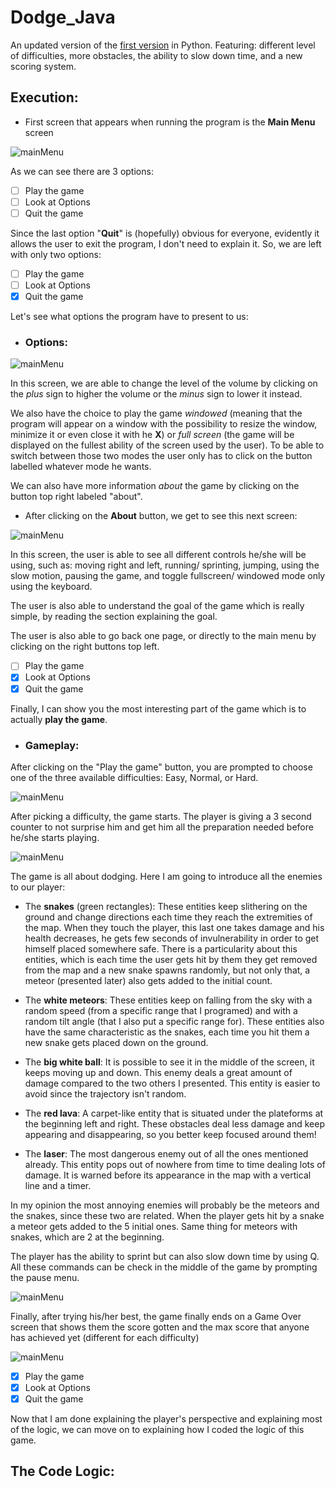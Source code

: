 # Dodge_Java
An updated version of the [first version](https://github.com/DYasser/Dodge_Python) in Python. Featuring: different level of difficulties, more obstacles, the ability to slow down time, and a new scoring system.

## Execution:
* First screen that appears when running the program is the **Main Menu** screen

![mainMenu](https://github.com/DYasser/Dodge_Java/blob/master/images/mainMenu.png)

As we can see there are 3 options:
- [ ] Play the game
- [ ] Look at Options
- [ ] Quit the game

Since the last option "**Quit**" is (hopefully) obvious for everyone, evidently it allows the user to exit the program, I don't need to explain it.
So, we are left with only two options:

- [ ] Play the game
- [ ] Look at Options
- [X] Quit the game

Let's see what options the program have to present to us: 

* ### Options:

![mainMenu](https://github.com/DYasser/Dodge_Java/blob/master/images/optionScreen.png)

In this screen, we are able to change the level of the volume by clicking on the *plus* sign to higher the volume or the *minus* sign to lower it instead.

We also have the choice to play the game *windowed* (meaning that the program will appear on a window with the possibility to resize the window, minimize it or even close it with he **X**) or *full screen* (the game will be displayed on the fullest ability of the screen used by the user). To be able to switch between those two modes the user only has to click on the button labelled whatever mode he wants. 

We can also have more information *about* the game by clicking on the button top right labeled "about".


* After clicking on the **About** button, we get to see this next screen:

![mainMenu](https://github.com/DYasser/Dodge_Java/blob/master/images/help.png)

In this screen, the user is able to see all different controls he/she will be using, such as: moving right and left, running/ sprinting, jumping, using the slow motion, pausing the game, and toggle fullscreen/ windowed mode only using the keyboard.

The user is also able to understand the goal of the game which is really simple, by reading the section explaining the goal.

The user is also able to go back one page, or directly to the main menu by clicking on the right buttons top left.



- [ ] Play the game
- [X] Look at Options
- [X] Quit the game

Finally, I can show you the most interesting part of the game which is to actually **play the game**.
* ### Gameplay:

After clicking on the "Play the game" button, you are prompted to choose one of the three available difficulties: Easy, Normal, or Hard.

![mainMenu](https://github.com/DYasser/Dodge_Java/blob/master/images/difficultyScreen.png)

After picking a difficulty, the game starts. The player is giving a 3 second counter to not surprise him and get him all the preparation needed before he/she starts playing.

![mainMenu](https://github.com/DYasser/Dodge_Java/blob/master/images/gameStart.png)

The game is all about dodging. Here I am going to introduce all the enemies to our player:

* The **snakes** (green rectangles): These entities keep slithering on the ground and change directions each time they reach the extremities of the map. When they touch the player, this last one takes damage and his health decreases, he gets few seconds of invulnerability in order to get himself placed somewhere safe. There is a particularity about this entities, which is each time the user gets hit by them they get removed from the map and a new snake spawns randomly, but not only that, a meteor (presented later) also gets added to the initial count.

* The **white meteors**: These entities keep on falling from the sky with a random speed (from a specific range that I programed) and with a random tilt angle (that I also put a specific range for). These entities also have the same characteristic as the snakes, each time you hit them a new snake gets placed down on the ground.

* The **big white ball**: It is possible to see it in the middle of the screen, it keeps moving up and down. This enemy deals a great amount of damage compared to the two others I presented. This entity is easier to avoid since the trajectory isn't random.

* The **red lava**: A carpet-like entity that is situated under the plateforms at the beginning left and right. These obstacles deal less damage and keep appearing and disappearing, so you better keep focused around them!

* The **laser**: The most dangerous enemy out of all the ones mentioned already. This entity pops out of nowhere from time to time dealing lots of damage. It is warned before its appearance in the map with a vertical line and a timer.


In my opinion the most annoying enemies will probably be the meteors and the snakes, since these two are related. When the player gets hit by a snake a meteor gets added to the 5 initial ones. Same thing for meteors with snakes, which are 2 at the beginning.

The player has the ability to sprint but can also slow down time by using Q. All these commands can be check in the middle of the game by prompting the pause menu.

![mainMenu](https://github.com/DYasser/Dodge_Java/blob/master/images/pauseScreen.png)

Finally, after trying his/her best, the game finally ends on a Game Over screen that shows them the score gotten and the max score that anyone has achieved yet (different for each difficulty)

![mainMenu](https://github.com/DYasser/Dodge_Java/blob/master/images/gameOverScreen.png)

- [X] Play the game
- [X] Look at Options
- [X] Quit the game

Now that I am done explaining the player's perspective and explaining most of the logic, we can move on to explaining how I coded the logic of this game.

## The Code Logic:

